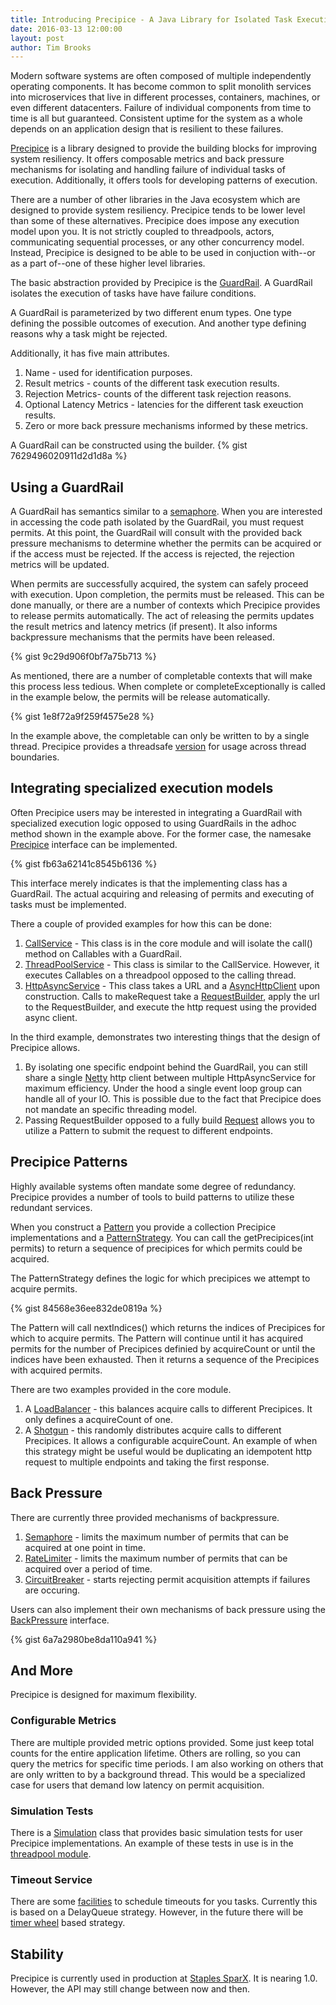 ```yaml
---
title: Introducing Precipice - A Java Library for Isolated Task Execution
date: 2016-03-13 12:00:00
layout: post
author: Tim Brooks
---
```


Modern software systems are often composed of multiple independently operating components. It has become common to split monolith services into microservices that live in different processes, containers, machines, or even different datacenters. Failure of individual components from time to time is all but guaranteed. Consistent uptime for the system as a whole depends on an application design that is resilient to these failures. 

[Precipice](https://github.com/tbrooks8/Precipice) is a library designed to provide the building blocks for improving system resiliency. It offers composable metrics and back pressure mechanisms for isolating and handling failure of individual tasks of execution. Additionally, it offers tools for developing patterns of execution.

There are a number of other libraries in the Java ecosystem which are designed to provide system resiliency. Precipice tends to be lower level than some of these alternatives. Precipice does impose any execution model upon you. It is not strictly coupled to threadpools, actors, communicating sequential processes, or any other concurrency model. Instead, Precipice is designed to be able to be used in conjuction with--or as a part of--one of these higher level libraries.

The basic abstraction provided by Precipice is the [GuardRail](https://github.com/tbrooks8/Precipice/blob/master/precipice-core/src/main/java/net/uncontended/precipice/GuardRail.java). A GuardRail isolates the execution of tasks have have failure conditions.

A GuardRail is parameterized by two different enum types. One type defining the possible outcomes of execution. And another type defining reasons why a task might be rejected.

Additionally, it has five main attributes.
1. Name - used for identification purposes.
2. Result metrics - counts of the different task execution results.
3. Rejection Metrics- counts of the different task rejection reasons.
4. Optional Latency Metrics - latencies for the different task exeuction results.
5. Zero or more back pressure mechanisms informed by these metrics.

A GuardRail can be constructed using the builder.
{% gist 7629496020911d2d1d8a %}

## Using a GuardRail

A GuardRail has semantics similar to a [semaphore](https://en.wikipedia.org/wiki/Semaphore_(programming)). When you are interested in accessing the code path isolated by the GuardRail, you must request permits. At this point, the GuardRail will consult with the provided back pressure mechanisms to determine whether the permits can be acquired or if the access must be rejected. If the access is rejected, the rejection metrics will be updated.

When permits are successfully acquired, the system can safely proceed with execution. Upon completion, the permits must be released. This can be done manually, or there are a number of contexts which Precipice provides to release permits automatically. The act of releasing the permits updates the result metrics and latency metrics (if present). It also informs backpressure mechanisms that the permits have been released.

{% gist 9c29d906f0bf7a75b713 %}

As mentioned, there are a number of completable contexts that will make this process less tedious. When complete or completeExceptionally is called in the example below, the permits will be release automatically.

{% gist 1e8f72a9f259f4575e28 %}

In the example above, the completable can only be written to by a single thread. Precipice provides a threadsafe [version](link) for usage across thread boundaries.

## Integrating specialized execution models

Often Precipice users may be interested in integrating a GuardRail with specialized execution logic opposed to using GuardRails in the adhoc method shown in the example above. For the former case, the namesake [Precipice](https://github.com/tbrooks8/Precipice/blob/master/precipice-core/src/main/java/net/uncontended/precipice/Precipice.java) interface can be implemented.

{% gist fb63a62141c8545b6136 %}

This interface merely indicates is that the implementing class has a GuardRail. The actual acquiring and releasing of permits and executing of tasks must be implemented.

There a couple of provided examples for how this can be done:

1. [CallService](https://github.com/tbrooks8/Precipice/blob/master/precipice-core/src/main/java/net/uncontended/precipice/CallService.java) - This class is in the core module and will isolate the call() method on Callables with a GuardRail.
2. [ThreadPoolService](https://github.com/tbrooks8/Precipice/blob/master/precipice-threadpool/src/main/java/net/uncontended/precipice/threadpool/ThreadPoolService.java) - This class is similar to the CallService. However, it executes Callables on a threadpool opposed to the calling thread.
3. [HttpAsyncService](https://github.com/tbrooks8/Precipice/blob/master/precipice-samples/src/main/java/net/uncontended/precipice/samples/http/HttpAsyncService.java) - This class takes a URL and a [AsyncHttpClient](link) upon construction. Calls to makeRequest take a [RequestBuilder](https://github.com/AsyncHttpClient/async-http-client/blob/master/client/src/main/java/org/asynchttpclient/RequestBuilder.java), apply the url to the RequestBuilder, and execute the http request using the provided async client.

In the third example, demonstrates two interesting things that the design of Precipice allows.

1. By isolating one specific endpoint behind the GuardRail, you can still share a single [Netty](http://netty.io/) http client between multiple HttpAsyncService for maximum efficiency. Under the hood a single event loop group can handle all of your IO. This is possible due to the fact that Precipice does not mandate an specific threading model.
2. Passing RequestBuilder opposed to a fully build [Request](https://github.com/AsyncHttpClient/async-http-client/blob/master/client/src/main/java/org/asynchttpclient/Request.java) allows you to utilize a Pattern to submit the request to different endpoints.

## Precipice Patterns

Highly available systems often mandate some degree of redundancy. Precipice provides a number of tools to build patterns to utilize these redundant services.

When you construct a [Pattern](https://github.com/tbrooks8/Precipice/blob/master/precipice-core/src/main/java/net/uncontended/precipice/pattern/Pattern.java) you provide a collection Precipice implementations and a [PatternStrategy](https://github.com/tbrooks8/Precipice/blob/master/precipice-core/src/main/java/net/uncontended/precipice/pattern/PatternStrategy.java). You can call the getPrecipices(int permits) to return a sequence of precipices for which permits could be acquired.

The PatternStrategy defines the logic for which precipices we attempt to acquire permits.

{% gist 84568e36ee832de0819a %}

The Pattern will call nextIndices() which returns the indices of Precipices for which to acquire permits. The Pattern will continue until it has acquired permits for the number of Precipices definied by acquireCount or until the indices have been exhausted. Then it returns a sequence of the Precipices with acquired permits.

There are two examples provided in the core module.
1. A [LoadBalancer](https://github.com/tbrooks8/Precipice/blob/master/precipice-core/src/main/java/net/uncontended/precipice/pattern/RoundRobinLoadBalancer.java) - this balances acquire calls to different Precipices. It only defines a acquireCount of one.
2. A [Shotgun](https://github.com/tbrooks8/Precipice/blob/master/precipice-core/src/main/java/net/uncontended/precipice/pattern/Shotgun.java) - this randomly distributes acquire calls to different Precipices. It allows a configurable acquireCount. An example of when this strategy might be useful would be duplicating an idempotent http request to multiple endpoints and taking the first response.

## Back Pressure

There are currently three provided mechanisms of backpressure. 

1. [Semaphore](https://github.com/tbrooks8/Precipice/tree/master/precipice-core/src/main/java/net/uncontended/precipice/semaphore) - limits the maximum number of permits that can be acquired at one point in time.
2. [RateLimiter](https://github.com/tbrooks8/Precipice/blob/master/precipice-core/src/main/java/net/uncontended/precipice/rate/RateLimiter.java) - limits the maximum number of permits that can be acquired over a period of time.
3. [CircuitBreaker](https://github.com/tbrooks8/Precipice/tree/master/precipice-core/src/main/java/net/uncontended/precipice/circuit) - starts rejecting permit acquisition attempts if failures are occuring.

Users can also implement their own mechanisms of back pressure using the [BackPressure](https://github.com/tbrooks8/Precipice/blob/master/precipice-core/src/main/java/net/uncontended/precipice/BackPressure.java) interface.

{% gist 6a7a2980be8da110a941 %}

## And More

Precipice is designed for maximum flexibility.

### Configurable Metrics

There are multiple provided metric options provided. Some just keep total counts for the entire application lifetime. Others are rolling, so you can query the metrics for specific time periods. I am also working on others that are only written to by a background thread. This would be a specialized case for users that demand low latency on permit acquisition.

### Simulation Tests

There is a [Simulation](https://github.com/tbrooks8/Precipice/blob/master/precipice-core/src/main/java/net/uncontended/precipice/util/Simulation.java) class that provides basic simulation tests for user Precipice implementations. An example of these tests in use is in the [threadpool module](https://github.com/tbrooks8/Precipice/blob/master/precipice-threadpool/src/test/java/net/uncontended/precipice/threadpool/ThreadPoolServiceTest.java#L179).

### Timeout Service

There are some [facilities](https://github.com/tbrooks8/Precipice/tree/master/precipice-core/src/main/java/net/uncontended/precipice/timeout) to schedule timeouts for you tasks. Currently this is based on a DelayQueue strategy. However, in the future there will be [timer wheel](http://netty.io/4.0/api/io/netty/util/HashedWheelTimer.html) based strategy.

## Stability

Precipice is currently used in production at [Staples SparX](http://www.staples-sparx.com/). It is nearing 1.0. However, the API may still change between now and then.